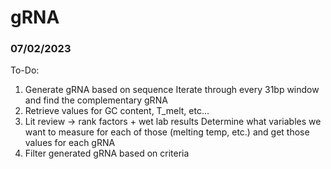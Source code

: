 # gRNA
### 07/02/2023 
To-Do:
1) Generate gRNA based on sequence
Iterate through every 31bp window and find the complementary gRNA
2) Retrieve values for GC content, T_melt, etc...
3) Lit review -> rank factors + wet lab results
Determine what variables we want to measure for each of those (melting temp, etc.) and get those values for each gRNA
4) Filter generated gRNA based on criteria
